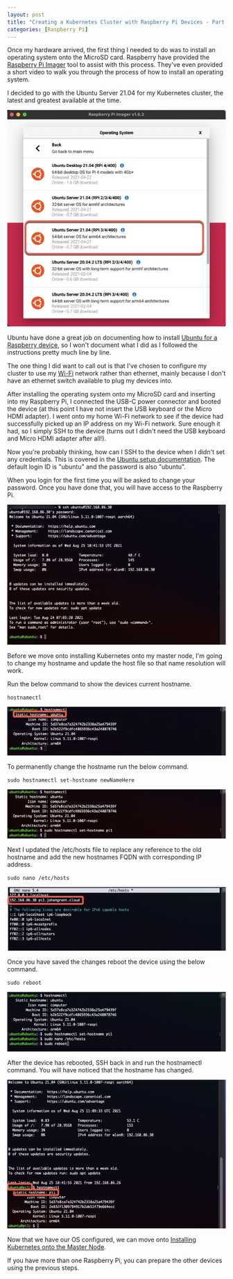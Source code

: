 ```yaml
---
layout: post
title: "Creating a Kubernetes Cluster with Raspberry Pi Devices - Part 2: Setting up the Raspberry Pi"
categories: [Raspberry Pi]
---
```


Once my hardware arrived, the first thing I needed to do was to install an operating system onto the MicroSD card. Raspberry have provided the [Raspberry Pi Imager](https://www.raspberrypi.com/software/) tool to assist with this process. They've even provided a short video to walk you through the process of how to install an operating system.

I decided to go with the Ubuntu Server 21.04 for my Kubernetes cluster, the latest and greatest available at the time.

![Raspberry Pi Image Builder - OS Selection](/docs/assets/images/2021-08-26-raspberry-pi-setup/OSSelection.jpg)

Ubuntu have done a great job on documenting how to install [Ubuntu for a Raspberry device](https://ubuntu.com/tutorials/how-to-install-ubuntu-on-your-raspberry-pi#2-prepare-the-sd-card), so I won't document what I did as I followed the instructions pretty much line by line.

The one thing I did want to call out is that I've chosen to configure my cluster to use my [Wi-Fi](https://ubuntu.com/tutorials/how-to-install-ubuntu-on-your-raspberry-pi#3-wifi-or-ethernet) network rather than ethernet, mainly because I don't have an ethernet switch available to plug my devices into. 

After installing the operating system onto my MicroSD card and inserting into my Raspberry Pi, I connected the USB-C power connector and booted the device (at this point I have not insert the USB keyboard or the Micro HDMI adapter). I went onto my home Wi-Fi network to see if the device had successfully picked up an IP address on my Wi-Fi network. Sure enough it had, so I simply SSH to the device (turns out I didn't need the USB keyboard and Micro HDMI adapter after all!).

Now you're probably thinking, how can I SSH to the device when I didn't set any credentials. This is covered in the [Ubuntu setup documentation](https://ubuntu.com/tutorials/how-to-install-ubuntu-on-your-raspberry-pi#4-boot-ubuntu-server). The default login ID is "ubuntu" and the password is also "ubuntu".

When you login for the first time you will be asked to change your password. Once you have done that, you will have access to the Raspberry Pi.

![Ubuntu login](/docs/assets/images/2021-08-26-raspberry-pi-setup/UbuntuLogin.jpg)

Before we move onto installing Kubernetes onto my master node, I'm going to change my hostname and update the host file so that name resolution will work.

Run the below command to show the devices current hostname.

```
hostnamectl
```
![Obtaining hostname](/docs/assets/images/2021-08-26-raspberry-pi-setup/ObtainHostName.jpg)

To permanently change the hostname run the below command.

```
sudo hostnamectl set-hostname newNameHere
```

![Change hostname](/docs/assets/images/2021-08-26-raspberry-pi-setup/ChangeHostName.jpg)

Next I updated the /etc/hosts file to replace any reference to the old hostname and add the new hostnames FQDN with corresponding IP address.  

```
sudo nano /etc/hosts
```
![Updating host file](/docs/assets/images/2021-08-26-raspberry-pi-setup/UpdateHostFile.jpg)

Once you have saved the changes reboot the device using the below command.

```
sudo reboot
```
![Reboot host](/docs/assets/images/2021-08-26-raspberry-pi-setup/RebootHost.jpg)

After the device has rebooted, SSH back in and run the hostnamectl command. You will have noticed that the hostname has changed.

![Confirm host name](/docs/assets/images/2021-08-26-raspberry-pi-setup/ConfirmHostName.jpg)

Now that we have our OS configured, we can move onto [Installing Kubernetes onto the Master Node](/_posts/2021-08-27-raspberry-pi-k8s-setup.md).

If you have more than one Raspberry Pi, you can prepare the other devices using the previous steps.
